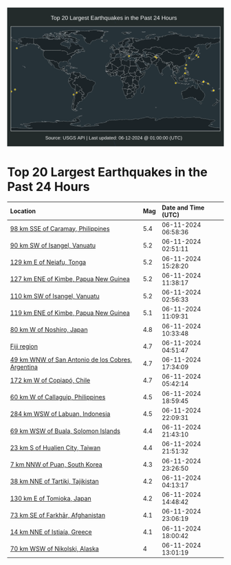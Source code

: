 ![Map](./map.png)

# Top 20 Largest Earthquakes in the Past 24 Hours

| Location | Mag | Date and Time (UTC) |
|:---|:---|:---|
| [98 km SSE of Caramay, Philippines](https://earthquake.usgs.gov/earthquakes/eventpage/us7000mrn5) | 5.4 | 06-11-2024 06:58:36 |
| [90 km SW of Isangel, Vanuatu](https://earthquake.usgs.gov/earthquakes/eventpage/us7000mrmc) | 5.2 | 06-11-2024 02:51:11 |
| [129 km E of Neiafu, Tonga](https://earthquake.usgs.gov/earthquakes/eventpage/us7000mrqb) | 5.2 | 06-11-2024 15:28:20 |
| [127 km ENE of Kimbe, Papua New Guinea](https://earthquake.usgs.gov/earthquakes/eventpage/us7000mrp5) | 5.2 | 06-11-2024 11:38:17 |
| [110 km SW of Isangel, Vanuatu](https://earthquake.usgs.gov/earthquakes/eventpage/us7000mrme) | 5.2 | 06-11-2024 02:56:33 |
| [119 km ENE of Kimbe, Papua New Guinea](https://earthquake.usgs.gov/earthquakes/eventpage/us7000mrp4) | 5.1 | 06-11-2024 11:09:31 |
| [80 km W of Noshiro, Japan](https://earthquake.usgs.gov/earthquakes/eventpage/us7000mrp0) | 4.8 | 06-11-2024 10:33:48 |
| [Fiji region](https://earthquake.usgs.gov/earthquakes/eventpage/us7000mrmu) | 4.7 | 06-11-2024 04:51:47 |
| [49 km WNW of San Antonio de los Cobres, Argentina](https://earthquake.usgs.gov/earthquakes/eventpage/us7000mrrt) | 4.7 | 06-11-2024 17:34:09 |
| [172 km W of Copiapó, Chile](https://earthquake.usgs.gov/earthquakes/eventpage/us7000mrmx) | 4.7 | 06-11-2024 05:42:14 |
| [60 km W of Callaguip, Philippines](https://earthquake.usgs.gov/earthquakes/eventpage/us7000mrss) | 4.5 | 06-11-2024 18:59:45 |
| [284 km WSW of Labuan, Indonesia](https://earthquake.usgs.gov/earthquakes/eventpage/us7000mru1) | 4.5 | 06-11-2024 22:09:31 |
| [69 km WSW of Buala, Solomon Islands](https://earthquake.usgs.gov/earthquakes/eventpage/us7000mrtq) | 4.4 | 06-11-2024 21:43:10 |
| [23 km S of Hualien City, Taiwan](https://earthquake.usgs.gov/earthquakes/eventpage/us7000mrtr) | 4.4 | 06-11-2024 21:51:32 |
| [7 km NNW of Puan, South Korea](https://earthquake.usgs.gov/earthquakes/eventpage/us7000mrub) | 4.3 | 06-11-2024 23:26:50 |
| [38 km NNE of Tartiki, Tajikistan](https://earthquake.usgs.gov/earthquakes/eventpage/us7000mrmm) | 4.2 | 06-11-2024 04:13:17 |
| [130 km E of Tomioka, Japan](https://earthquake.usgs.gov/earthquakes/eventpage/us7000mrq1) | 4.2 | 06-11-2024 14:48:42 |
| [73 km SE of Farkhār, Afghanistan](https://earthquake.usgs.gov/earthquakes/eventpage/us7000mru6) | 4.1 | 06-11-2024 23:06:19 |
| [14 km NNE of Istiaía, Greece](https://earthquake.usgs.gov/earthquakes/eventpage/us7000mrs1) | 4.1 | 06-11-2024 18:00:42 |
| [70 km WSW of Nikolski, Alaska](https://earthquake.usgs.gov/earthquakes/eventpage/us7000mrpk) | 4 | 06-11-2024 13:01:19 |
